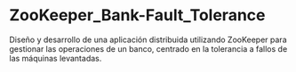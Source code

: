 # ZooKeeper_Bank-Fault_Tolerance
Diseño y desarrollo de una aplicación distribuida utilizando ZooKeeper para gestionar las operaciones de un banco, centrado en la tolerancia a fallos de las máquinas levantadas.
